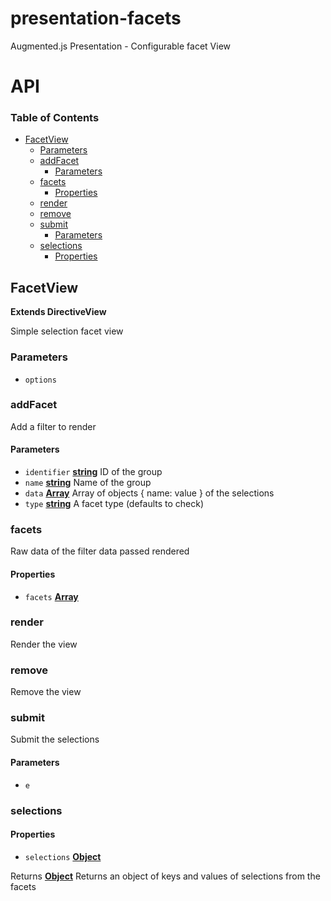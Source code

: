 # presentation-facets

Augmented.js Presentation - Configurable facet View

# API

<!-- Generated by documentation.js. Update this documentation by updating the source code. -->

### Table of Contents

-   [FacetView](#facetview)
    -   [Parameters](#parameters)
    -   [addFacet](#addfacet)
        -   [Parameters](#parameters-1)
    -   [facets](#facets)
        -   [Properties](#properties)
    -   [render](#render)
    -   [remove](#remove)
    -   [submit](#submit)
        -   [Parameters](#parameters-2)
    -   [selections](#selections)
        -   [Properties](#properties-1)

## FacetView

**Extends DirectiveView**

Simple selection facet view

### Parameters

-   `options`  

### addFacet

Add a filter to render

#### Parameters

-   `identifier` **[string](https://developer.mozilla.org/docs/Web/JavaScript/Reference/Global_Objects/String)** ID of the group
-   `name` **[string](https://developer.mozilla.org/docs/Web/JavaScript/Reference/Global_Objects/String)** Name of the group
-   `data` **[Array](https://developer.mozilla.org/docs/Web/JavaScript/Reference/Global_Objects/Array)** Array of objects { name: value } of the selections
-   `type` **[string](https://developer.mozilla.org/docs/Web/JavaScript/Reference/Global_Objects/String)** A facet type (defaults to check)

### facets

Raw data of the filter data passed rendered

#### Properties

-   `facets` **[Array](https://developer.mozilla.org/docs/Web/JavaScript/Reference/Global_Objects/Array)** 

### render

Render the view

### remove

Remove the view

### submit

Submit the selections

#### Parameters

-   `e`  

### selections

#### Properties

-   `selections` **[Object](https://developer.mozilla.org/docs/Web/JavaScript/Reference/Global_Objects/Object)** 

Returns **[Object](https://developer.mozilla.org/docs/Web/JavaScript/Reference/Global_Objects/Object)** Returns an object of keys and values of selections from the facets
